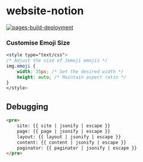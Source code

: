 # website-notion
[![pages-build-deployment](https://github.com/DivashenG/website-notion/actions/workflows/pages/pages-build-deployment/badge.svg)](https://github.com/DivashenG/website-notion/actions/workflows/pages/pages-build-deployment)

### Customise Emoji Size
```scss
<style type="text/css">
/* Adjust the size of Jemoji emojis */
img.emoji {
    width: 35px; /* Set the desired width */
    height: auto; /* Maintain aspect ratio */
}
</style>
```

## Debugging
```markdown
<pre>
    site: {{ site | jsonify | escape }}
    page: {{ page | jsonify | escape }}
    layout: {{ layout | jsonify | escape }}
    content: {{ content | jsonify | escape }}
    paginator: {{ paginator | jsonify | escape }}
</pre>
```

